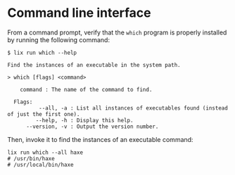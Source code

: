 # Command line interface
From a command prompt, verify that the `which` program is properly installed by running the following command:

```shell
$ lix run which --help

Find the instances of an executable in the system path.

> which [flags] <command>

    command : The name of the command to find.

  Flags:
          --all, -a : List all instances of executables found (instead of just the first one).
         --help, -h : Display this help.
      --version, -v : Output the version number.
```

Then, invoke it to find the instances of an executable command:

```shell
lix run which --all haxe
# /usr/bin/haxe
# /usr/local/bin/haxe
```
